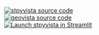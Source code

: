 <div id="fixedbadges" style="position:fixed; bottom: 1%; left:1%;">
<br>
<a href="https://github.com/edsaac/stpyvista"><img alt="stpyvista source code" src="https://img.shields.io/static/v1?label=:&message=stpyvista&color=informational&logo=github"></a>
<br>
<a href="https://github.com/edsaac/stpyvista"><img alt="geovista source code" src="https://img.shields.io/static/v1?label=:&message=geovista&color=green&logo=github"></a>
<br>
<a href="https://stpyvista.streamlit.app"><img alt="Launch stpyvista in Streamlit" src="https://img.shields.io/static/v1?label=:&message=More%20examples&color=pink&logo=streamlit"></a>
</div>
